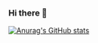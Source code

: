 ### Hi there 👋

[![Anurag's GitHub stats](https://github-readme-stats.vercel.app/api?username=elhoangvu&show_icons=true&theme=radical)](https://github.com/anuraghazra/github-readme-stats)
